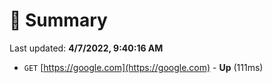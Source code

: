 # 📖 Summary
Last updated: **4/7/2022, 9:40:16 AM**

- `GET` [https://google.com](https://google.com) - **Up** (111ms)
